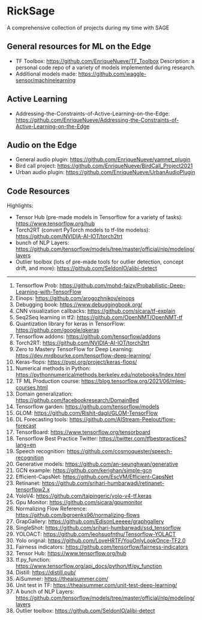 # RickSage
A comprehensive collection of projects during my time with SAGE

## General resources for ML on the Edge
* TF Toolbox: https://github.com/EnriqueNueve/TF_Toolbox
Description: a personal code repo of a variety of models implemented during research.
* Additional models made: https://github.com/waggle-sensor/machinelearning

## Active Learning 
* Addressing-the-Constraints-of-Active-Learning-on-the-Edge: https://github.com/EnriqueNueve/Addressing-the-Constraints-of-Active-Learning-on-the-Edge

## Audio on the Edge 
* General audio plugin: https://github.com/EnriqueNueve/yamnet_plugin
* Bird call project: https://github.com/EnriqueNueve/BirdCall_Project2021
* Urban audio plugin: https://github.com/EnriqueNueve/UrbanAudioPlugin

## Code Resources
Highlights:
* Tensor Hub (pre-made models in Tensorflow for a variety of tasks): https://www.tensorflow.org/hub 
* Torch2RT (convert PyTorch models to tf-lite modelss): https://github.com/NVIDIA-AI-IOT/torch2trt
* bunch of NLP Layers: https://github.com/tensorflow/models/tree/master/official/nlp/modeling/layers
* Outlier toolbox (lots of pre-made tools for outlier detection, concept drift, and more): https://github.com/SeldonIO/alibi-detect


---
1. Tensorflow Prob: https://github.com/mohd-faizy/Probabilistic-Deep-Learning-with-TensorFlow
2. Einops: https://github.com/arogozhnikov/einops
3. Debugging book: https://www.debuggingbook.org/
4. CNN visualization callbacks: https://github.com/sicara/tf-explain
5. Seq2Seq learning in tf2: https://github.com/OpenNMT/OpenNMT-tf
6. Quantization library for keras in TensorFlow: https://github.com/google/qkeras
7. Tensorflow addons: https://github.com/tensorflow/addons
8. Torch2RT: https://github.com/NVIDIA-AI-IOT/torch2trt
9. Zero to Mastery TensorFlow for Deep Learning: https://dev.mrdbourke.com/tensorflow-deep-learning/
10. Keras-flops: https://pypi.org/project/keras-flops/
11. Numerical methods in Python: https://pythonnumericalmethods.berkeley.edu/notebooks/Index.html
12. TF ML Production course: https://blog.tensorflow.org/2021/06/mlep-courses.html
13. Domain generalization: https://github.com/facebookresearch/DomainBed
14. Tensorflow garden: https://github.com/tensorflow/models
15. GLOM: https://github.com/Rishit-dagli/GLOM-TensorFlow
16. DL Forecasting tools: https://github.com/AIStream-Peelout/flow-forecast
17. TensorBoard: https://www.tensorflow.org/tensorboard
18. Tensorflow Best Practice Twitter: https://twitter.com/tfbestpractices?lang=en
19. Speech recognition: https://github.com/cosmoquester/speech-recognition
20. Generative models: https://github.com/an-seunghwan/generative
21. GCN example: https://github.com/kerighan/simple-gcn
22. Efficient-CapsNet: https://github.com/EscVM/Efficient-CapsNet
23. Retinanet: https://github.com/srihari-humbarwadi/retinanet-tensorflow2.x
24. YoloV4: https://github.com/taipingeric/yolo-v4-tf.keras
25. Gpu Monitor: https://github.com/sicara/gpumonitor
26. Normalizing Flow Reference: https://github.com/bgroenks96/normalizing-flows
27. GrapGallery: https://github.com/EdisonLeeeee/graphgallery
28. SingleShot: https://github.com/srihari-humbarwadi/ssd_tensorflow
29. YOLOACT: https://github.com/leohsuofnthu/Tensorflow-YOLACT
30. Yolo orignal: https://github.com/LoveHRTF/YouOnlyLookOnce-TF2.0
31. Fairness indicators: https://github.com/tensorflow/fairness-indicators
32. Tensor Hub: https://www.tensorflow.org/hub
33. tf.py_function: https://www.tensorflow.org/api_docs/python/tf/py_function
34. Distill: https://distill.pub/
35. AiSummer: https://theaisummer.com/
36. Unit test in TF: https://theaisummer.com/unit-test-deep-learning/
37. A bunch of NLP Layers: https://github.com/tensorflow/models/tree/master/official/nlp/modeling/layers
38. Outlier toolbox: https://github.com/SeldonIO/alibi-detect
